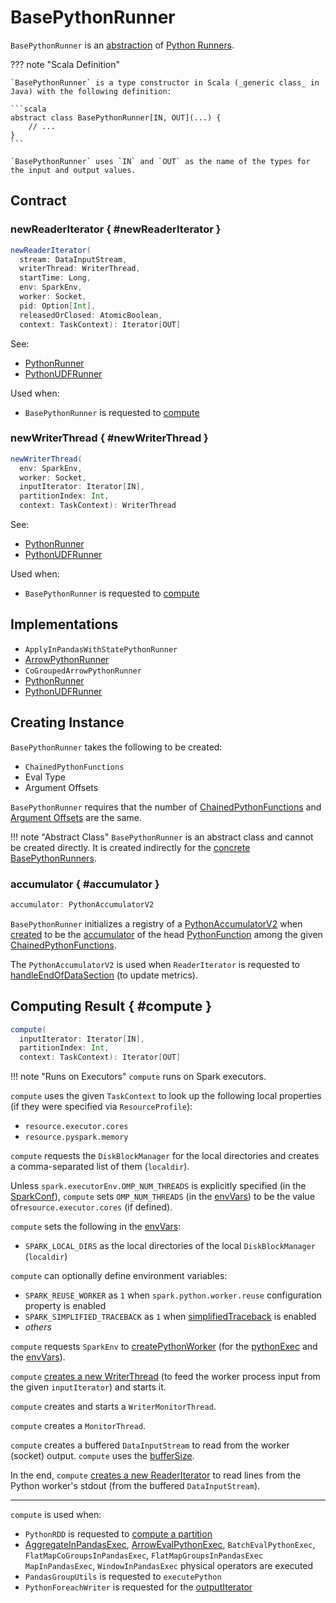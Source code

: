 # BasePythonRunner

`BasePythonRunner` is an [abstraction](#contract) of [Python Runners](#implementations).

??? note "Scala Definition"

    `BasePythonRunner` is a type constructor in Scala (_generic class_ in Java) with the following definition:

    ```scala
    abstract class BasePythonRunner[IN, OUT](...) {
        // ...
    }
    ```

    `BasePythonRunner` uses `IN` and `OUT` as the name of the types for the input and output values.

## Contract

### newReaderIterator { #newReaderIterator }

```scala
newReaderIterator(
  stream: DataInputStream,
  writerThread: WriterThread,
  startTime: Long,
  env: SparkEnv,
  worker: Socket,
  pid: Option[Int],
  releasedOrClosed: AtomicBoolean,
  context: TaskContext): Iterator[OUT]
```

See:

* [PythonRunner](PythonRunner.md#newReaderIterator)
* [PythonUDFRunner](PythonUDFRunner.md#newReaderIterator)

Used when:

* `BasePythonRunner` is requested to [compute](#compute)

### newWriterThread { #newWriterThread }

```scala
newWriterThread(
  env: SparkEnv,
  worker: Socket,
  inputIterator: Iterator[IN],
  partitionIndex: Int,
  context: TaskContext): WriterThread
```

See:

* [PythonRunner](PythonRunner.md#newWriterThread)
* [PythonUDFRunner](PythonUDFRunner.md#newWriterThread)

Used when:

* `BasePythonRunner` is requested to [compute](#compute)

## Implementations

* `ApplyInPandasWithStatePythonRunner`
* [ArrowPythonRunner](ArrowPythonRunner.md)
* `CoGroupedArrowPythonRunner`
* [PythonRunner](PythonRunner.md)
* [PythonUDFRunner](PythonUDFRunner.md)

## Creating Instance

`BasePythonRunner` takes the following to be created:

* <span id="funcs"> `ChainedPythonFunctions`
* <span id="evalType"> Eval Type
* <span id="argOffsets"> Argument Offsets

`BasePythonRunner` requires that the number of [ChainedPythonFunctions](#funcs) and [Argument Offsets](#argOffsets) are the same.

!!! note "Abstract Class"
    `BasePythonRunner` is an abstract class and cannot be created directly. It is created indirectly for the [concrete BasePythonRunners](#implementations).

### <span id="maybeAccumulator"> accumulator { #accumulator }

```scala
accumulator: PythonAccumulatorV2
```

`BasePythonRunner` initializes a registry of a [PythonAccumulatorV2](../PythonAccumulatorV2.md) when [created](#creating-instance) to be the [accumulator](../PythonFunction.md#accumulator) of the head [PythonFunction](../PythonFunction.md) among the given [ChainedPythonFunctions](#funcs).

The `PythonAccumulatorV2` is used when `ReaderIterator` is requested to [handleEndOfDataSection](ReaderIterator.md#handleEndOfDataSection) (to update metrics).

## Computing Result { #compute }

```scala
compute(
  inputIterator: Iterator[IN],
  partitionIndex: Int,
  context: TaskContext): Iterator[OUT]
```

!!! note "Runs on Executors"
    `compute` runs on Spark executors.

`compute` uses the given `TaskContext` to look up the following local properties (if they were specified via `ResourceProfile`):

* `resource.executor.cores`
* `resource.pyspark.memory`

`compute` requests the `DiskBlockManager` for the local directories and creates a comma-separated list of them (`localdir`).

Unless `spark.executorEnv.OMP_NUM_THREADS` is explicitly specified (in the [SparkConf](#conf)), `compute` sets `OMP_NUM_THREADS` (in the [envVars](#envVars)) to be the value of`resource.executor.cores` (if defined).

`compute` sets the following in the [envVars](#envVars):

* `SPARK_LOCAL_DIRS` as the local directories of the local `DiskBlockManager` (`localdir`)

`compute` can optionally define environment variables:

* `SPARK_REUSE_WORKER` as `1` when `spark.python.worker.reuse` configuration property is enabled
* `SPARK_SIMPLIFIED_TRACEBACK` as `1` when [simplifiedTraceback](#simplifiedTraceback) is enabled
* _others_

`compute` requests `SparkEnv` to [createPythonWorker](../SparkEnv.md#createPythonWorker) (for the [pythonExec](#pythonExec) and the [envVars](#envVars)).

`compute` [creates a new WriterThread](#newWriterThread) (to feed the worker process input from the given `inputIterator`) and starts it.

`compute` creates and starts a `WriterMonitorThread`.

`compute` creates a `MonitorThread`.

`compute` creates a buffered `DataInputStream` to read from the worker (socket) output. `compute` uses the [bufferSize](#bufferSize).

In the end, `compute` [creates a new ReaderIterator](#newReaderIterator) to read lines from the Python worker's stdout (from the buffered `DataInputStream`).

---

`compute` is used when:

* `PythonRDD` is requested to [compute a partition](../PythonRDD.md#compute)
* [AggregateInPandasExec](../sql/AggregateInPandasExec.md), [ArrowEvalPythonExec](../sql/ArrowEvalPythonExec.md), `BatchEvalPythonExec`, `FlatMapCoGroupsInPandasExec`, `FlatMapGroupsInPandasExec` `MapInPandasExec`, `WindowInPandasExec` physical operators are executed
* `PandasGroupUtils` is requested to `executePython`
* `PythonForeachWriter` is requested for the [outputIterator](../PythonForeachWriter.md#outputIterator)
